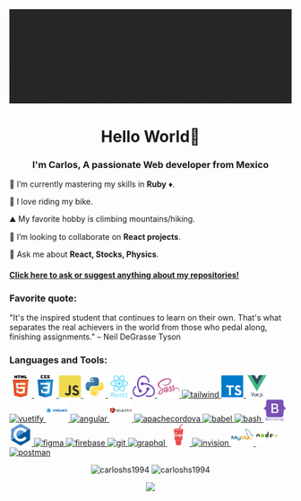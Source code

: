 <div width="100%" height="205px" align="center"><img src="hey.gif" alt="hey! I'm Carlos" width="600px"></div>
<h1 align="center">Hello World👋</h1>
<h3 align="center"> I'm Carlos, A passionate Web developer from Mexico</h3>

   🌱 I’m currently mastering my skills in **Ruby** ♦️.

   🚴 I love riding my bike.
   
   ⛰️ My favorite hobby is climbing mountains/hiking.

  🍵 I’m looking to collaborate on **React projects**.

   💬 Ask me about **React, Stocks, Physics**.

#### [Click here to ask or suggest anything about my repositories!](https://github.com/carloshs1994/carloshs1994/issues/new)

<h3 align="left"> Favorite quote:</h3>
<p>"It's the inspired student that continues to learn on their own. That's what separates the real achievers in the world from those who pedal along, finishing assignments." – Neil DeGrasse Tyson</p>

<h3 align="left">Languages and Tools:</h3>
<p align="left"> 
	<a href="https://www.w3.org/html/" target="_blank"> 
		<img src="https://raw.githubusercontent.com/devicons/devicon/master/icons/html5/html5-original-wordmark.svg" alt="html5" width="40" height="40"/> 
	</a> 
	<a href="https://www.w3schools.com/css/" target="_blank"> 
		<img src="https://raw.githubusercontent.com/devicons/devicon/master/icons/css3/css3-original-wordmark.svg" alt="css3" width="40" height="40"/> 
	</a> 
	<a href="https://developer.mozilla.org/en-US/docs/Web/JavaScript" target="_blank"> 
		<img src="https://raw.githubusercontent.com/devicons/devicon/master/icons/javascript/javascript-original.svg" alt="javascript" width="40" height="40"/> 
	</a> 
	<a href="https://www.python.org" target="_blank"> 
		<img src="https://raw.githubusercontent.com/devicons/devicon/master/icons/python/python-original.svg" alt="python" width="40" height="40"/> 
	</a> 
	<a href="https://reactjs.org/" target="_blank"> <img src="https://raw.githubusercontent.com/devicons/devicon/master/icons/react/react-original-wordmark.svg" alt="react" width="40" height="40"/> 
	</a> 
	<a href="https://redux.js.org" target="_blank"> 
		<img src="https://raw.githubusercontent.com/devicons/devicon/master/icons/redux/redux-original.svg" alt="redux" width="40" height="40"/> 
	</a> 
	<a href="https://sass-lang.com" target="_blank"> 
		<img src="https://raw.githubusercontent.com/devicons/devicon/master/icons/sass/sass-original.svg" alt="sass" width="40" height="40"/> 
	</a> 
	<a href="https://tailwindcss.com/" target="_blank"> 
		<img src="https://www.vectorlogo.zone/logos/tailwindcss/tailwindcss-icon.svg" alt="tailwind" width="40" height="40"/> 
	</a> 
	<a href="https://www.typescriptlang.org/" target="_blank"> <img src="https://raw.githubusercontent.com/devicons/devicon/master/icons/typescript/typescript-original.svg" alt="typescript" width="40" height="40"/> 
	</a> 
	<a href="https://vuejs.org/" target="_blank"> 
		<img src="https://raw.githubusercontent.com/devicons/devicon/master/icons/vuejs/vuejs-original-wordmark.svg" alt="vuejs" width="40" height="40"/> 
	</a> 
	<a href="https://vuetifyjs.com/en/" target="_blank"> 
		<img src="https://bestofjs.org/logos/vuetify.svg" alt="vuetify" width="40" height="40"/> 
	</a> 
	<a href="https://webpack.js.org" target="_blank"> 
		<img src="https://raw.githubusercontent.com/devicons/devicon/d00d0969292a6569d45b06d3f350f463a0107b0d/icons/webpack/webpack-original-wordmark.svg" alt="webpack" width="40" height="40"/> 
	</a> 
	<a href="https://angular.io" target="_blank"> 
		<img src="https://angular.io/assets/images/logos/angular/angular.svg" alt="angular" width="40" height="40"/>
	</a> 
	<a href="https://angular.io" target="_blank"> 
		<img src="https://raw.githubusercontent.com/devicons/devicon/master/icons/angularjs/angularjs-original-wordmark.svg" alt="angularjs" width="40" height="40"/> 
	</a> 
	<a href="https://cordova.apache.org/" target="_blank"> 
		<img src="https://www.vectorlogo.zone/logos/apache_cordova/apache_cordova-icon.svg" alt="apachecordova" width="40" height="40"/> 
	</a> 
	<a href="https://babeljs.io/" target="_blank"> 
		<img src="https://www.vectorlogo.zone/logos/babeljs/babeljs-icon.svg" alt="babel" width="40" height="40"/> 
	</a> 
	<a href="https://www.gnu.org/software/bash/" target="_blank"> 
		<img src="https://www.vectorlogo.zone/logos/gnu_bash/gnu_bash-icon.svg" alt="bash" width="40" height="40"/> 
	</a> 
	<a href="https://getbootstrap.com" target="_blank"> 
		<img src="https://raw.githubusercontent.com/devicons/devicon/master/icons/bootstrap/bootstrap-plain-wordmark.svg" alt="bootstrap" width="40" height="40"/> 
	</a> 
	<a href="https://www.cprogramming.com/" target="_blank"> 
		<img src="https://raw.githubusercontent.com/devicons/devicon/master/icons/c/c-original.svg" alt="c" width="40" height="40"/> 
	</a> 
	<a href="https://www.figma.com/" target="_blank"> 
		<img src="https://www.vectorlogo.zone/logos/figma/figma-icon.svg" alt="figma" width="40" height="40"/>
	</a> 
	<a href="https://firebase.google.com/" target="_blank"> 
		<img src="https://www.vectorlogo.zone/logos/firebase/firebase-icon.svg" alt="firebase" width="40" height="40"/> 
	</a> 
	<a href="https://git-scm.com/" target="_blank"> 
		<img src="https://www.vectorlogo.zone/logos/git-scm/git-scm-icon.svg" alt="git" width="40" height="40"/> 
	</a> 
	<a href="https://graphql.org" target="_blank"> 
		<img src="https://www.vectorlogo.zone/logos/graphql/graphql-icon.svg" alt="graphql" width="40" height="40"/> 
	</a> 
	<a href="https://gulpjs.com" target="_blank"> 
		<img src="https://raw.githubusercontent.com/devicons/devicon/master/icons/gulp/gulp-plain.svg" alt="gulp" width="40" height="40"/> 
	</a> 
	<a href="https://www.invisionapp.com/" target="_blank"> 
		<img src="https://www.vectorlogo.zone/logos/invisionapp/invisionapp-icon.svg" alt="invision" width="40" height="40"/> 
	</a>
	<a href="https://www.mysql.com/" target="_blank"> 
		<img src="https://raw.githubusercontent.com/devicons/devicon/master/icons/mysql/mysql-original-wordmark.svg" alt="mysql" width="40" height="40"/> 
	</a> 
	<a href="https://nodejs.org" target="_blank"> 
		<img src="https://raw.githubusercontent.com/devicons/devicon/master/icons/nodejs/nodejs-original-wordmark.svg" alt="nodejs" width="40" height="40"/> 
	</a> 
	<a href="https://postman.com" target="_blank"> <img src="https://www.vectorlogo.zone/logos/getpostman/getpostman-icon.svg" alt="postman" width="40" height="40"/> 
	</a> 
		
<p align="center">
  <img width="400em" src="https://github-readme-stats.vercel.app/api?username=carloshs1994&show_icons=true&locale=en&theme=radical"                alt="carloshs1994"/>
  <img width="400em" src="https://github-readme-streak-stats.herokuapp.com/?user=carloshs1994&theme=radical" alt="carloshs1994" />
</p>

<p align="center"> 
  <img width="600em" src="https://github-readme-stats.vercel.app/api/top-langs/?username=carloshs1994&layout=compact&langs_count=999&include_all_commits=true&hide_progress=true&hide_border=true&theme=radical&hide=">
</p>
